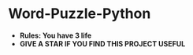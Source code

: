 # Word-Puzzle-Python
- **Rules: You have 3 life**
- **GIVE A STAR IF YOU FIND THIS PROJECT USEFUL**
